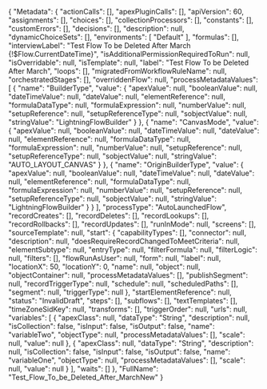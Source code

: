 {
    "Metadata": {
        "actionCalls": [],
        "apexPluginCalls": [],
        "apiVersion": 60,
        "assignments": [],
        "choices": [],
        "collectionProcessors": [],
        "constants": [],
        "customErrors": [],
        "decisions": [],
        "description": null,
        "dynamicChoiceSets": [],
        "environments": [
            "Default"
        ],
        "formulas": [],
        "interviewLabel": "Test Flow To be Deleted After March {!$Flow.CurrentDateTime}",
        "isAdditionalPermissionRequiredToRun": null,
        "isOverridable": null,
        "isTemplate": null,
        "label": "Test Flow To be Deleted After March",
        "loops": [],
        "migratedFromWorkflowRuleName": null,
        "orchestratedStages": [],
        "overriddenFlow": null,
        "processMetadataValues": [
            {
                "name": "BuilderType",
                "value": {
                    "apexValue": null,
                    "booleanValue": null,
                    "dateTimeValue": null,
                    "dateValue": null,
                    "elementReference": null,
                    "formulaDataType": null,
                    "formulaExpression": null,
                    "numberValue": null,
                    "setupReference": null,
                    "setupReferenceType": null,
                    "sobjectValue": null,
                    "stringValue": "LightningFlowBuilder"
                }
            },
            {
                "name": "CanvasMode",
                "value": {
                    "apexValue": null,
                    "booleanValue": null,
                    "dateTimeValue": null,
                    "dateValue": null,
                    "elementReference": null,
                    "formulaDataType": null,
                    "formulaExpression": null,
                    "numberValue": null,
                    "setupReference": null,
                    "setupReferenceType": null,
                    "sobjectValue": null,
                    "stringValue": "AUTO_LAYOUT_CANVAS"
                }
            },
            {
                "name": "OriginBuilderType",
                "value": {
                    "apexValue": null,
                    "booleanValue": null,
                    "dateTimeValue": null,
                    "dateValue": null,
                    "elementReference": null,
                    "formulaDataType": null,
                    "formulaExpression": null,
                    "numberValue": null,
                    "setupReference": null,
                    "setupReferenceType": null,
                    "sobjectValue": null,
                    "stringValue": "LightningFlowBuilder"
                }
            }
        ],
        "processType": "AutoLaunchedFlow",
        "recordCreates": [],
        "recordDeletes": [],
        "recordLookups": [],
        "recordRollbacks": [],
        "recordUpdates": [],
        "runInMode": null,
        "screens": [],
        "sourceTemplate": null,
        "start": {
            "capabilityTypes": [],
            "connector": null,
            "description": null,
            "doesRequireRecordChangedToMeetCriteria": null,
            "elementSubtype": null,
            "entryType": null,
            "filterFormula": null,
            "filterLogic": null,
            "filters": [],
            "flowRunAsUser": null,
            "form": null,
            "label": null,
            "locationX": 50,
            "locationY": 0,
            "name": null,
            "object": null,
            "objectContainer": null,
            "processMetadataValues": [],
            "publishSegment": null,
            "recordTriggerType": null,
            "schedule": null,
            "scheduledPaths": [],
            "segment": null,
            "triggerType": null
        },
        "startElementReference": null,
        "status": "InvalidDraft",
        "steps": [],
        "subflows": [],
        "textTemplates": [],
        "timeZoneSidKey": null,
        "transforms": [],
        "triggerOrder": null,
        "urls": null,
        "variables": [
            {
                "apexClass": null,
                "dataType": "String",
                "description": null,
                "isCollection": false,
                "isInput": false,
                "isOutput": false,
                "name": "variableTwo",
                "objectType": null,
                "processMetadataValues": [],
                "scale": null,
                "value": null
            },
            {
                "apexClass": null,
                "dataType": "String",
                "description": null,
                "isCollection": false,
                "isInput": false,
                "isOutput": false,
                "name": "variableOne",
                "objectType": null,
                "processMetadataValues": [],
                "scale": null,
                "value": null
            }
        ],
        "waits": []
    },
    "FullName": "Test_Flow_To_be_Deleted_After_MarchNew"
}
